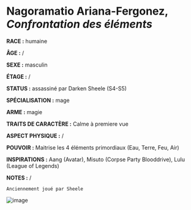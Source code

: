 # Nagoramatio Ariana-Fergonez, *Confrontation des éléments*

**RACE :** humaine

**ÂGE :** /

**SEXE :** masculin

**ÉTAGE :** /

**STATUS :** assassiné par Darken Sheele (S4-S5)

**SPÉCIALISATION :** mage

**ARME :** magie

**TRAITS DE CARACTÈRE :** Calme à premiere vue

**ASPECT PHYSIQUE :** /

**POUVOIR :** Maitrise les 4 éléments primordiaux (Eau, Terre, Feu, Air)

**INSPIRATIONS :** Aang (Avatar), Misuto (Corpse Party Blooddrive), Lulu (League of Legends)

**NOTES :** /

`Anciennement joué par Sheele`

![image](https://share.alkanife.fr/enyxia_characters/full/nagoramatio.png)